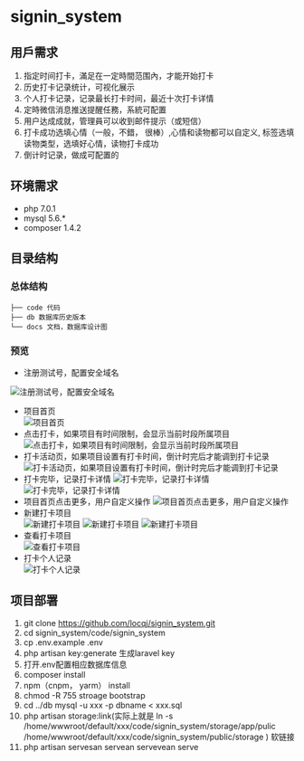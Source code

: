 # signin_system

## 用戶需求
1. 指定时间打卡，滿足在一定時間范围內，才能开始打卡
2. 历史打卡记录统计，可视化展示
3. 个人打卡记录，记录最长打卡时间，最近十次打卡详情
4. 定時微信消息推送提醒任務，系統可配置
5. 用户达成成就，管理員可以收到邮件提示（或短信）
6. 打卡成功选填心情（一般，不錯， 很棒）,心情和读物都可以自定义, 标签选填读物类型，选填好心情，读物打卡成功
7. 倒计时记录，做成可配置的

## 环境需求
* php 7.0.1
* mysql 5.6.*
* composer 1.4.2

## 目录结构

### 总体结构

```
├── code 代码
├── db 数据库历史版本
└── docs 文档，数据库设计图
```
### 预览
* 注册测试号，配置安全域名

![注册测试号，配置安全域名](ReadmeImg/0.PNG)
* 项目首页                 
![项目首页](ReadmeImg/1.PNG) 
* 点击打卡，如果项目有时间限制，会显示当前时段所属项目
![点击打卡，如果项目有时间限制，会显示当前时段所属项目](ReadmeImg/2.PNG) 
* 打卡活动页，如果项目设置有打卡时间，倒计时完后才能调到打卡记录
![打卡活动页，如果项目设置有打卡时间，倒计时完后才能调到打卡记录](ReadmeImg/3.PNG) 
* 打卡完毕，记录打卡详情
![打卡完毕，记录打卡详情](ReadmeImg/4.PNG)
![打卡完毕，记录打卡详情](ReadmeImg/5.PNG) 
* 项目首页点击更多，用户自定义操作
![项目首页点击更多，用户自定义操作](ReadmeImg/6.PNG) 
* 新建打卡项目             
![新建打卡项目](ReadmeImg/9.PNG)
![新建打卡项目](ReadmeImg/10.PNG)
![新建打卡项目](ReadmeImg/11.PNG) 
* 查看打卡项目                
![查看打卡项目](ReadmeImg/8.PNG) 
* 打卡个人记录              
![打卡个人记录](ReadmeImg/12.PNG)

## 项目部署
1. git clone https://github.com/locqj/signin_system.git
2. cd signin_system/code/signin_system
3. cp .env.example .env
4. php artisan key:generate 生成laravel key
5. 打开.env配置相应数据库信息
6. composer install
7. npm（cnpm， yarm） install
8. chmod -R 755 stroage bootstrap
9. cd ../db mysql -u xxx -p dbname < xxx.sql
10. php artisan storage:link(实际上就是 ln -s /home/wwwroot/default/xxx/code/signin_system/storage/app/pulic /home/wwwroot/default/xxx/code/signin_system/public/storage ) 软链接 
11. php artisan servesan servean servevean serve